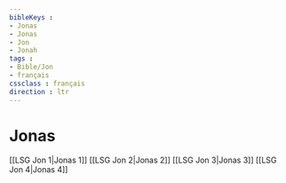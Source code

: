 ```yaml
---
bibleKeys : 
- Jonas
- Jonas
- Jon
- Jonah
tags : 
- Bible/Jon
- français
cssclass : français
direction : ltr
---
```


# Jonas

[[LSG Jon 1|Jonas 1]]
[[LSG Jon 2|Jonas 2]]
[[LSG Jon 3|Jonas 3]]
[[LSG Jon 4|Jonas 4]]

